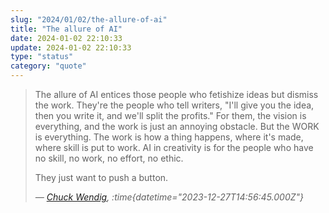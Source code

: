 ```yaml
---
slug: "2024/01/02/the-allure-of-ai"
title: "The allure of AI"
date: 2024-01-02 22:10:33
update: 2024-01-02 22:10:33
type: "status"
category: "quote"
---
```


> The allure of AI entices those people who fetishize ideas but dismiss the work. They're the people who tell writers, "I'll give you the idea, then you write it, and we'll split the profits." For them, the vision is everything, and the work is just an annoying obstacle. But the WORK is everything. The work is how a thing happens, where it's made, where skill is put to work. AI in creativity is for the people who have no skill, no work, no effort, no ethic.
> 
> They just want to push a button.
> 
> <cite>&mdash; [Chuck Wendig](https://www.threads.net/@chuck_wendig/post/C1XFIhWrgtA), :time{datetime="2023-12-27T14:56:45.000Z"}</cite>
